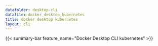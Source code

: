 ```yaml
---
datafolder: desktop-cli
datafile: docker_desktop_kubernetes
title: docker desktop kubernetes
layout: cli
---
```


{{< summary-bar feature_name="Docker Desktop CLI kubernetes" >}}